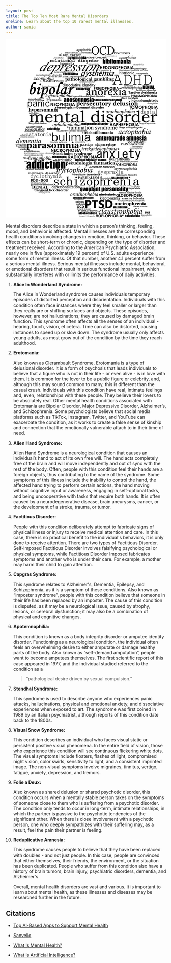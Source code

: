```yaml
---
layout: post
title: The Top Ten Most Rare Mental Disorders
oneline: Learn about the top 10 rarest mental illnesses.
author: sania
---
```


![Sanvello](/images/blog/rare.jpeg)

Mental disorders describe a state in which a person’s thinking, feeling, mood, and behavior is affected. Mental illnesses are the corresponding health conditions involving changes in emotion, thinking, or behavior. These effects can be short-term or chronic, depending on the type of disorder and treatment received. According to the American Psychiatric Association, nearly one in five (approximately 19 percent) of U.S. adults experience some form of mental illness. Of that number, another 4.1 percent suffer from a serious mental illness. Serious mental illnesses include mental, behavioral, or emotional disorders that result in serious functional impairment, which substantially interferes with or limits the performance of daily activities.

1. **Alice In Wonderland Syndrome:**

    The Alice in Wonderland syndrome causes individuals temporary episodes of distorted perception and disorientation. Individuals with this condition often face instances where they feel smaller or larger than they really are or shifting surfaces and objects. These episodes, however, are not hallucinations; they are caused by damaged brain function. This syndrome often affects all the senses of an individual - hearing, touch, vision, et cetera. Time can also be distorted, causing instances to speed up or slow down. The syndrome usually only affects young adults, as most grow out of the condition by the time they reach adulthood.

2. **Erotomania:**
 
    Also known as Clerambault Syndrome, Erotomania is a type of delusional disorder. It is a form of psychosis that leads individuals to believe that a figure who is not in their life - or even alive - is in love with them. It is common for the lover to be a public figure or celebrity, and, although this may sound common to many, this is different than the casual crush. Individuals with this condition have real, intimate feelings and, even, relationships with these people. They believe their lovers to be absolutely real. Other mental health conditions associated with Erotomania are Bipolar Disorder, Major Depressive Disorder, Alzheimer’s, and Schizophrenia. Some psychologists believe that social media platforms such as TikTok, Instagram, Twitter, and YouTube can exacerbate the condition, as it works to create a false sense of kinship and connection that the emotionally vulnerable attach to in their time of need.

3. **Alien Hand Syndrome:**

    Alien Hand Syndrome is a neurological condition that causes an individual’s hand to act of its own free will. The hand acts completely free of the brain and will move independently and out of sync with the rest of the body. Often, people with this condition feel their hands are a foreign objects, thus contributing to the name of the syndrome. Some symptoms of this illness include the inability to control the hand, the affected hand trying to perform certain actions, the hand moving without cognitive input or awareness, engaging in self-optional tasks, and being uncooperative with tasks that require both hands. It is often caused by a neurodegenerative disease, brain aneurysms, cancer, or the development of a stroke, trauma, or tumor.

4. **Factitious Disorder:**

    People with this condition deliberately attempt to fabricate signs of physical illness or injury to receive medical attention and care. In this case, there is no practical benefit to the individual's behaviors, it is only done to receive attention. There are two types of Factitious Disorder. Self-imposed Factitious Disorder involves falsifying psychological or physical symptoms, while Factitious Disorder Imposed fabricates symptoms and another who is under their care. For example, a mother may harm their child to gain attention.

5. **Capgras Syndrome:**

    This syndrome relates to Alzheimer's, Dementia, Epilepsy, and Schizophrenia, as it is a symptom of these conditions. Also known as “imposter syndrome”, people with this condition believe that someone in their life has been replaced by an imposter. The cause of this condition is disputed, as it may be a neurological issue, caused by atrophy, lesions, or cerebral dysfunction; it may also be a combination of physical and cognitive changes.

6. **Apotemnophilia:**

    This condition is known as a body integrity disorder or amputee identity disorder. Functioning as a neurological condition, the individual often feels an overwhelming desire to either amputate or damage healthy parts of the body. Also known as “self-demand amputation”, people want to become amputees themselves. The first scientific report of this case appeared in 1977, and the individual studied referred to the condition as a

    > “pathological desire driven by sexual compulsion.”

7. **Stendhal Syndrome:**

    This syndrome is used to describe anyone who experiences panic attacks, hallucinations, physical and emotional anxiety, and dissociative experiences when exposed to art. The syndrome was first coined in 1989 by an Italian psychiatrist, although reports of this condition date back to the 1800s.

8. **Visual Snow Syndrome:**

    This condition describes an individual who faces visual static or persistent positive visual phenomena. In the entire field of vision, those who experience this condition will see continuous flickering white dots. The visual symptoms include floaters, flashes of light, compromised night vision, color swirls, sensitivity to light, and a consistent imprinted image. The non-visual symptoms involve migraines, tinnitus, vertigo, fatigue, anxiety, depression, and tremors.

9. **Folie a Deux:**

    Also known as shared delusion or shared psychotic disorder, this condition occurs when a mentally stable person takes on the symptoms of someone close to them who is suffering from a psychotic disorder. The condition only tends to occur in long-term, intimate relationships, in which the partner is passive to the psychotic tendencies of the significant other. When there is close involvement with a psychotic person, one who deeply sympathizes with their suffering may, as a result, feel the pain their partner is feeling.

10. **Reduplicative Amnesia:**

    This syndrome causes people to believe that they have been replaced with doubles - and not just people. In this case, people are convinced that either themselves, their friends, the environment, or the situation has been duplicated. People who suffer from this condition also have a history of brain tumors, brain injury, psychiatric disorders, dementia, and Alzheimer's.

    Overall, mental health disorders are vast and various. It is important to learn about mental health, as these illnesses and diseases may be researched further in the future.

## Citations

- [Top AI-Based Apps to Support Mental Health](https://industrywired.com/top-ai-based-apps-to-support-your-mental-health-in-2021/)

- [Sanvello](https://www.sanvello.com/)

- [What Is Mental Health?](https://www.mentalhealth.gov/basics/what-is-mental-health)

- [What Is Artificial Intelligence?](https://www.oracle.com/artificial-intelligence/what-is-ai/)
